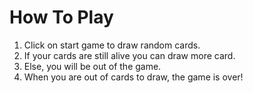 # How To Play

1. Click on start game to draw random cards.
2. If your cards are still alive you can draw more card.
3. Else, you will be out of the game.
4. When you are out of cards to draw, the game is over!

